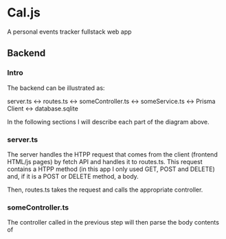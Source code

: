 # Cal.js
A personal events tracker fullstack web app

## Backend

### Intro
The backend can be illustrated as:

server.ts <-> routes.ts <-> someController.ts <-> someService.ts <-> Prisma Client <-> database.sqlite

In the following sections I will describe each part of the diagram above.

### server.ts
The server handles the HTPP request that comes from the client (frontend HTML/js pages) by fetch API and handles it to routes.ts. This request contains a HTPP method (in this app I only used GET, POST and DELETE) and, if it is a POST or DELETE method, a body. 

Then, routes.ts takes the request and calls the appropriate controller.

### someController.ts
The controller called in the previous step will then parse the body contents of 